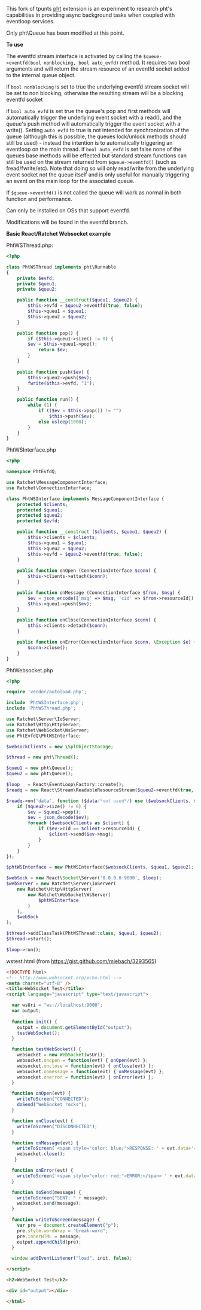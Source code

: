 This fork of tpunts [pht](https://github.com/tpunt/pht) extension is an experiment to research pht's capabilities in providing async background tasks when coupled with eventloop services.

Only pht\Queue has been modified at this point. 

**To use**

The eventfd stream interface is activated by calling the `$queue->eventfd(bool nonblocking, bool auto_evfd)` method. It requires two bool arguments and will return the stream resource of an eventfd socket added to the internal queue object.

if `bool nonblocking` is set to true the underlying eventfd stream socket will be set to non blocking, otherwise the resulting stream will be a blocking eventfd socket

if `bool auto_evfd` is set true the queue's pop and first methods will automatically trigger the underlying event socket with a read(), and the queue's push method will automatically trigger the event socket with a write(). Setting `auto_evfd` to true is not intended for synchronization of the queue (although this is possible, the queues lock/unlock methods should still be used) - instead the intention is to automatically triggering an eventloop on the main thread.
if `bool auto_evfd` is set false none of the queues base methods will be effected but standard stream functions can still be used on the stream returned from `$queue->eventfd()` (such as fread/fwrite/etc). Note that doing so will only read/write from the underlying event socket not the queue itself and is only useful for manually triggering an event on the main loop for the associated queue.

If `$queue->eventfd()` is not called the queue will work as normal in both function and performance.

Can only be installed on OSs that support eventfd.

Modifications will be found in the eventfd branch.

**Basic React/Ratchet Websocket example**

PhtWSThread.php:
```php
<?php

class PhtWSThread implements pht\Runnable
{
	private $evfd;
	private $queu1;
	private $queu2;

    public function __construct($queu1, $queu2) {
        $this->evfd = $queu2->eventfd(true, false);
        $this->queu1 = $queu1;
        $this->queu2 = $queu2;
    }

    public function pop() {	
        if ($this->queu1->size() != 0) {
        $ev = $this->queu1->pop();
            return $ev;			
        }	
    }
	
    public function push($ev) {
        $this->queu2->push($ev);
        fwrite($this->evfd, "1");
    }	

    public function run() {
        while (1) {			
            if (($ev = $this->pop()) != "")
                $this->push($ev);
            else usleep(1000);
        }	
    }
}
```

PhtWSInterface.php
```php
<?php

namespace PhtEvfdQ;

use Ratchet\MessageComponentInterface;
use Ratchet\ConnectionInterface;

class PhtWSInterface implements MessageComponentInterface {
    protected $clients;
    protected $queu1;
    protected $queu2;
    protected $evfd;

    public function __construct ($clients, $queu1, $queu2) {
        $this->clients = $clients;
        $this->queu1 = $queu1;
        $this->queu2 = $queu2;
        $this->evfd = $queu2->eventfd(true, false);
    }
    
    public function onOpen (ConnectionInterface $conn) {
        $this->clients->attach($conn);
    }

    public function onMessage (ConnectionInterface $from, $msg) {
        $ev = json_encode(['msg' => $msg, 'cid' => $from->resourceId]);		
        $this->queu1->push($ev);
    }

    public function onClose(ConnectionInterface $conn) {
        $this->clients->detach($conn);
    }

    public function onError(ConnectionInterface $conn, \Exception $e) {
        $conn->close();
    }
}
```
PhtWebsocket.php
```php
<?php

require 'vendor/autoload.php';

include 'PhtWSInterface.php';
include 'PhtWSThread.php';

use Ratchet\Server\IoServer;
use Ratchet\Http\HttpServer;
use Ratchet\WebSocket\WsServer;
use PhtEvfdQ\PhtWSInterface;

$websockClients = new \SplObjectStorage;

$thread = new pht\Thread();

$queu1 = new pht\Queue();
$queu2 = new pht\Queue();

$loop   = React\EventLoop\Factory::create();
$readq = new React\Stream\ReadableResourceStream($queu2->eventfd(true, false), $loop);

$readq->on('data', function ($data/*not used*/) use ($websockClients, $queu1, $queu2) {
    if ($queu2->size() != 0) {
        $ev = $queu2->pop();
       	$ev = json_decode($ev);
        foreach ($websockClients as $client) {
            if ($ev->cid == $client->resourceId) {
                $client->send($ev->msg);
            }
        }
    }
});

$phtWSInterface = new PhtWSInterface($websockClients, $queu1, $queu2);

$webSock = new React\Socket\Server('0.0.0.0:9000', $loop);
$webServer = new Ratchet\Server\IoServer(
    new Ratchet\Http\HttpServer(
        new Ratchet\WebSocket\WsServer(
            $phtWSInterface
        )
    ),
    $webSock
);

$thread->addClassTask(PhtWSThread::class, $queu1, $queu2);
$thread->start();

$loop->run();
```
wstest.html (from https://gist.github.com/miebach/3293565)
```html
<!DOCTYPE html>
<!-- http://www.websocket.org/echo.html -->
<meta charset="utf-8" />  
<title>WebSocket Test</title>
<script language="javascript" type="text/javascript">

  var wsUri = "ws://localhost:9000";
  var output;
  
  function init() {
    output = document.getElementById("output");
    testWebSocket();
  }

  function testWebSocket() {
    websocket = new WebSocket(wsUri);
    websocket.onopen = function(evt) { onOpen(evt) };
    websocket.onclose = function(evt) { onClose(evt) }; 
    websocket.onmessage = function(evt) { onMessage(evt) };
    websocket.onerror = function(evt) { onError(evt) }; 
  }

  function onOpen(evt) {
    writeToScreen("CONNECTED");
    doSend("WebSocket rocks");
  }  

  function onClose(evt) {
    writeToScreen("DISCONNECTED"); 
  } 

  function onMessage(evt) { 
    writeToScreen('<span style="color: blue;">RESPONSE: ' + evt.data+'</span>'); 
    websocket.close(); 
   } 

  function onError(evt) { 
    writeToScreen('<span style="color: red;">ERROR:</span> ' + evt.data);
  } 

  function doSend(message) {
    writeToScreen("SENT: " + message);  
    websocket.send(message);
  } 

  function writeToScreen(message) {
    var pre = document.createElement("p");
    pre.style.wordWrap = "break-word";
    pre.innerHTML = message;
    output.appendChild(pre);
  }

  window.addEventListener("load", init, false);

</script>

<h2>WebSocket Test</h2>

<div id="output"></div>  

</html>
```
